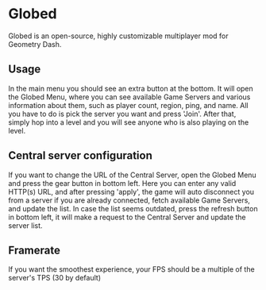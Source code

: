 # Globed

Globed is an open-source, highly customizable multiplayer mod for Geometry Dash.

## Usage

In the main menu you should see an extra button at the bottom. It will open the Globed Menu, where you can see available Game Servers and various information about them, such as player count, region, ping, and name. All you have to do is pick the server you want and press 'Join'. After that, simply hop into a level and you will see anyone who is also playing on the level.

## Central server configuration

If you want to change the URL of the Central Server, open the Globed Menu and press the gear button in bottom left. Here you can enter any valid HTTP(s) URL, and after pressing 'apply', the game will auto disconnect you from a server if you are already connected, fetch available Game Servers, and update the list. In case the list seems outdated, press the refresh button in bottom left, it will make a request to the Central Server and update the server list.

## Framerate

If you want the smoothest experience, your FPS should be a multiple of the server's TPS (30 by default)